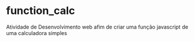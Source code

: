 # function_calc
Atividade de Desenvolvimento web afim de criar uma função javascript de uma calculadora simples
